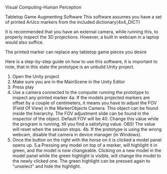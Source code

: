 Visual Computing-Human Perception

Tabletop Game Augmenting Software
This software assumes you have a set of printed ArUco markers from the included dictionary(4x4_DICT)

It is recommended that you have an external camera, while running this, to properly inspect the 3D projections. However, a built in webcam in a laptop would also suffice.

The printed marker can replace any tabletop game pieces you desire

Here is a step-by-step guide on how to use this software, it is important to note, that in this state the prototype is an unbuild Unity project.

1. Open the Unity project
2. Make sure you are in the MainScene in the Unity Editor
3. Press play
4. Use a camera connected to the computer running the prototype to inspect any printed marker
4a. If the models projected markers are offset by a couple of centimeters, it means you have to adjust the FOV (Field Of View) in the MarkerObjects Camera. This object can be found inside the hierarchy. The FOV adjustment slide can be found in the inspector of the object. Default FOV will be 40. Change this value while the program is running, till you find a satisfying value. OBS! The value will reset when the session stops.
4b. If the prototype is using the wrong webcam, disable that camera in device manager (in Windows).
5. Once the button on the right with the horse on it is clicked a model panel opens up.
5.a Pressing any model on top of a marker, will highlight it in green, and the model is now changeable. Clicking on a new model in the model panel while the green highlight is visible, will change the model to the newly clicked one. The green highlight can be pressed again to "unselect" and hide the highlight.

